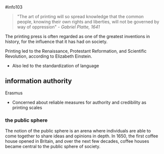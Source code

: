 #info103 

> "The art of printing will so spread knowledge that the common people, knowing their own rights and liberties, will not be governed by way of oppression" - *Gabriel Platte, 1641*

The printing press is often regarded as one of the greatest inventions in history, for the influence that it has had on society.


Printing led to the Renaissance, Protestant Reformation, and Scientific Revolution, according to Elizabeth Einstein. 
- Also led to the standardization of language


## information authority

Erasmus
- Concerned about reliable measures for authority and credibility as printing scales

### the public sphere
The notion of the public sphere is an arena where individuals are able to come together to share ideas and opinions in depth. In 1650, the first coffee house opened in Britain, and over the next few decades, coffee houses became central to the public sphere of society.